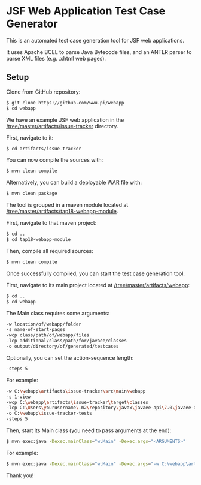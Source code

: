 # JSF Web Application Test Case Generator

This is an automated test case generation tool for JSF web applications.

It uses Apache BCEL to parse Java Bytecode files, and an ANTLR parser to parse XML files (e.g. .xhtml web pages).

## Setup

Clone from GitHub repository:

```bash
$ git clone https://github.com/wwu-pi/webapp
$ cd webapp
```

We have an example JSF web application in the [/tree/master/artifacts/issue-tracker](https://github.com/wwu-pi/webapp/artifacts/issue-tracker) directory.

First, navigate to it:

```bash
$ cd artifacts/issue-tracker
```

You can now compile the sources with:

```bash
$ mvn clean compile
```

Alternatively, you can build a deployable WAR file with:

```bash
$ mvn clean package
```

The tool is grouped in a maven module located at [/tree/master/artifacts/tap18-webapp-module](https://github.com/wwu-pi/webapp/artifacts/tap18-webapp-module).

First, navigate to that maven project:

```bash
$ cd ..
$ cd tap18-webapp-module
```

Then, compile all required sources:

```bash
$ mvn clean compile
```

Once successfully compiled, you can start the test case generation tool.

First, navigate to its main project located at [/tree/master/artifacts/webapp](https://github.com/wwu-pi/webapp/webapp):

```bash
$ cd ..
$ cd webapp
```

The Main class requires some arguments:

```bash
-w location/of/webapp/folder
-s name-of-start-pages
-wcp class/path/of/webapp/files
-lcp additional/class/path/for/javaee/classes
-o output/directory/of/generated/testcases
```

Optionally, you can set the action-sequence length:

```bash
-steps 5
```

For example:

```bash
-w C:\webapp\artifacts\issue-tracker\src\main\webapp
-s 1-view
-wcp C:\webapp\artifacts\issue-tracker\target\classes
-lcp C:\Users\yourusername\.m2\repository\javax\javaee-api\7.0\javaee-api-7.0.jar
-o C:\webapp\issue-tracker-tests
-steps 5
```

Then, start its Main class (you need to pass arguments at the end):

```bash
$ mvn exec:java -Dexec.mainClass="w.Main" -Dexec.args="<ARGUMENTS>"
```

For example:

```bash
$ mvn exec:java -Dexec.mainClass="w.Main" -Dexec.args="-w C:\webapp\artifacts\issue-tracker\src\main\webapp -s 1-view -wcp C:\webapp\artifacts\issue-tracker\target\classes -lcp C:\Users\yourusername\.m2\repository\javax\javaee-api\7.0\javaee-api-7.0.jar -o C:\webapp\issue-tracker-tests -steps 5"
```

Thank you!
